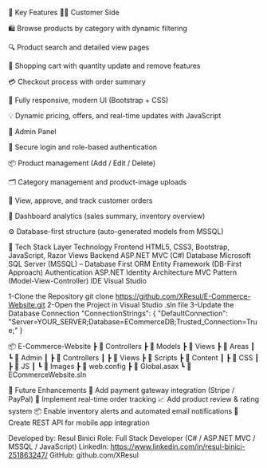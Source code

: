 🚀 Key Features
🧍‍♂️ Customer Side

🛍️ Browse products by category with dynamic filtering

🔍 Product search and detailed view pages

🧺 Shopping cart with quantity update and remove features

💳 Checkout process with order summary

📱 Fully responsive, modern UI (Bootstrap + CSS)

💡 Dynamic pricing, offers, and real-time updates with JavaScript

🔐 Admin Panel

🔑 Secure login and role-based authentication

📦 Product management (Add / Edit / Delete)

🗂️ Category management and product-image uploads

🧾 View, approve, and track customer orders

🧮 Dashboard analytics (sales summary, inventory overview)

⚙️ Database-first structure (auto-generated models from MSSQL)

🧩 Tech Stack
Layer	Technology
Frontend	HTML5, CSS3, Bootstrap, JavaScript, Razor Views
Backend	ASP.NET MVC (C#)
Database	Microsoft SQL Server (MSSQL) – Database First
ORM	Entity Framework (DB-First Approach)
Authentication	ASP.NET Identity
Architecture	MVC Pattern (Model-View-Controller)
IDE	Visual Studio


1-Clone the Repository
git clone https://github.com/XResul/E-Commerce-Website.git
2-Open the Project in Visual Studio
.sln file
3-Update the Database Connection
"ConnectionStrings": {
  "DefaultConnection": "Server=YOUR_SERVER;Database=ECommerceDB;Trusted_Connection=True;"
}

📦 E-Commerce-Website
 ┣ 📂 Controllers
 ┣ 📂 Models
 ┣ 📂 Views
 ┣ 📂 Areas
 ┃ ┗ 📂 Admin
 ┃    ┣ 📂 Controllers
 ┃    ┣ 📂 Views
 ┣ 📂 Scripts
 ┣ 📂 Content
 ┃ ┣ 📂 CSS
 ┃ ┣ 📂 JS
 ┃ ┗ 📂 Images
 ┣ 📜 web.config
 ┣ 📜 Global.asax
 ┗ 📜 ECommerceWebsite.sln


🏁 Future Enhancements
🧾 Add payment gateway integration (Stripe / PayPal)
💬 Implement real-time order tracking
📈 Add product review & rating system
📦 Enable inventory alerts and automated email notifications
📱 Create REST API for mobile app integration


Developed by: Resul Binici
Role: Full Stack Developer (C# / ASP.NET MVC / MSSQL / JavaScript)
LinkedIn: https://www.linkedin.com/in/resul-binici-251863247/
GitHub: github.com/XResul
